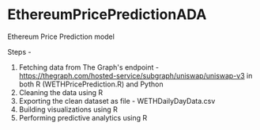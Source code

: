 # EthereumPricePredictionADA
Ethereum Price Prediction model

Steps -
1. Fetching data from The Graph's endpoint - https://thegraph.com/hosted-service/subgraph/uniswap/uniswap-v3 in both R (WETHPricePrediction.R) and Python
2. Cleaning the data using R 
3. Exporting the clean dataset as file - WETHDailyDayData.csv
4. Building visualizations using R
5. Performing predictive analytics using R
